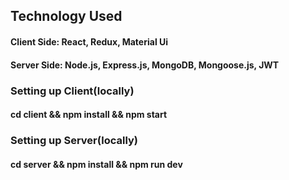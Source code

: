 ## Technology Used

#### Client Side: React, Redux, Material Ui

#### Server Side: Node.js, Express.js, MongoDB, Mongoose.js, JWT

### Setting up Client(locally)

#### cd client && npm install && npm start

### Setting up Server(locally)

#### cd server && npm install && npm run dev
